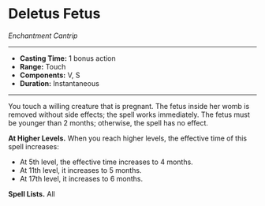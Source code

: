 # Deletus Fetus
*Enchantment Cantrip*
___
- **Casting Time:** 1 bonus action
- **Range:** Touch
- **Components:** V, S
- **Duration:** Instantaneous
___

You touch a willing creature that is pregnant. The fetus inside her womb is removed without side effects; the spell works immediately. The fetus must be younger than 2 months; otherwise, the spell has no effect.

**At Higher Levels.** When you reach higher levels, the effective time of this spell increases:
- At 5th level, the effective time increases to 4 months.
- At 11th level, it increases to 5 months.
- At 17th level, it increases to 6 months.

**Spell Lists.** All
